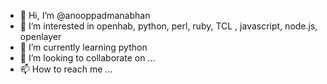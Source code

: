 - 👋 Hi, I’m @anooppadmanabhan
- 👀 I’m interested in openhab, python, perl, ruby, TCL , javascript, node.js, openlayer
- 🌱 I’m currently learning python
- 💞️ I’m looking to collaborate on ...
- 📫 How to reach me ...

<!---
anooppadmanabhan/anooppadmanabhan is a ✨ special ✨ repository because its `README.md` (this file) appears on your GitHub profile.
You can click the Preview link to take a look at your changes.
--->
